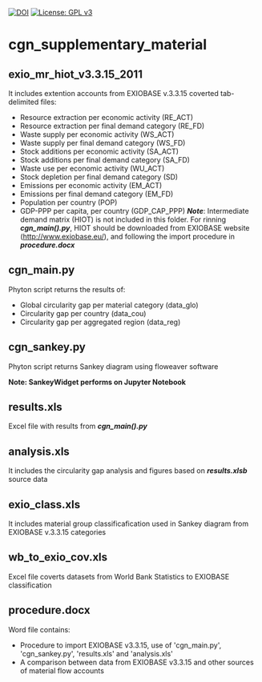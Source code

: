 [![DOI](https://zenodo.org/badge/DOI/10.5281/zenodo.1483549.svg)](https://doi.org/10.5281/zenodo.1483549)
[![License: GPL v3](https://img.shields.io/badge/License-GPL%20v3-blue.svg)](https://www.gnu.org/licenses/gpl-3.0)

# cgn_supplementary_material

## exio_mr_hiot_v3.3.15_2011
It includes extention accounts from EXIOBASE v.3.3.15 coverted tab-delimited files:
* Resource extraction per economic activity (RE_ACT)
* Resource extraction per final demand category (RE_FD)
* Waste supply per economic activity (WS_ACT)
* Waste supply per final demand category (WS_FD)
* Stock additions per economic activity (SA_ACT)
* Stock additions per final demand category (SA_FD)
* Waste use per economic activity (WU_ACT)
* Stock depletion per final demand category (SD)
* Emissions per economic activity (EM_ACT)
* Emissions per final demand category (EM_FD)
* Population per country (POP)
* GDP-PPP per capita, per country (GDP_CAP_PPP)
***Note***: Intermediate demand matrix (HIOT) is not included in this folder. For rinning ***cgn_main().py***, HIOT should be downloaded from EXIOBASE website (http://www.exiobase.eu/), and following the import procedure in ***procedure.docx***

## cgn_main.py
Phyton script returns the results of:
* Global circularity gap per material category (data_glo)
* Circularity gap per country (data_cou)
* Circularity gap per aggregated region (data_reg) 

## cgn_sankey.py
Phyton script returns Sankey diagram using floweaver software

**Note: SankeyWidget performs on Jupyter Notebook** 

## results.xls 
Excel file with results from ***cgn_main().py***

## analysis.xls
It includes the circularity gap analysis and figures based on ***results.xlsb*** source data  

## exio_class.xls
It includes material group classificafication used in Sankey diagram from EXIOBASE v.3.3.15 categories  

## wb_to_exio_cov.xls
Excel file coverts datasets from World Bank Statistics to EXIOBASE classification  

## procedure.docx
Word file contains:
* Procedure to import EXIOBASE v3.3.15, use of 'cgn_main.py', 'cgn_sankey.py', 'results.xls' and 'analysis.xls' 
* A comparison between data from EXIOBASE v3.3.15 and other sources of material flow accounts   
